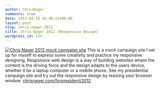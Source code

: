 ```yaml
---
author: ChrisNager
comments: true
date: 2011-08-18 16:48:23+00:00
layout: post
slug: chris-nager-2012
title: Chris Nager 2012 (Responsive Design)
wordpress_id: 113
---
```


[![Chris Nager 2012 mock campaign site](http://chrisnager.com/assets/Chris-Nager-2012.jpg)](http://chrisnager.com/forpresident/2012)
This is a mock campaign site I set up for myself to express some creativity and practice my responsive designing. Responsive web design is a way of building websites where the content is the driving force and the design adapts to the users device, whether it be a laptop computer or a mobile phone. See my presidential campaign site and try out the responsive design by resizing your browser window.
[chrisnager.com/forpresident/2012](http://chrisnager.com/forpresident/2012)
